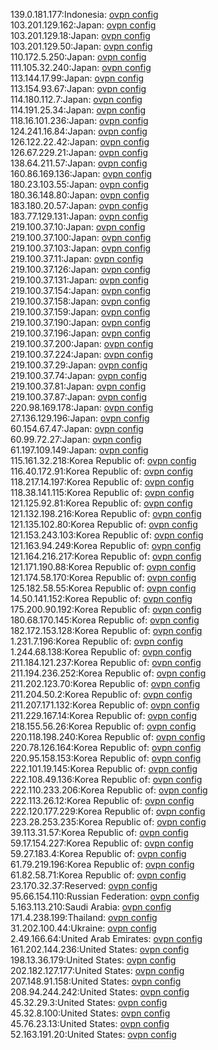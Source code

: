 139.0.181.177:Indonesia: [ovpn config](vpn/139_0_181_177.ovpn)  
103.201.129.162:Japan: [ovpn config](vpn/103_201_129_162.ovpn)  
103.201.129.18:Japan: [ovpn config](vpn/103_201_129_18.ovpn)  
103.201.129.50:Japan: [ovpn config](vpn/103_201_129_50.ovpn)  
110.172.5.250:Japan: [ovpn config](vpn/110_172_5_250.ovpn)  
111.105.32.240:Japan: [ovpn config](vpn/111_105_32_240.ovpn)  
113.144.17.99:Japan: [ovpn config](vpn/113_144_17_99.ovpn)  
113.154.93.67:Japan: [ovpn config](vpn/113_154_93_67.ovpn)  
114.180.112.7:Japan: [ovpn config](vpn/114_180_112_7.ovpn)  
114.191.25.34:Japan: [ovpn config](vpn/114_191_25_34.ovpn)  
118.16.101.236:Japan: [ovpn config](vpn/118_16_101_236.ovpn)  
124.241.16.84:Japan: [ovpn config](vpn/124_241_16_84.ovpn)  
126.122.22.42:Japan: [ovpn config](vpn/126_122_22_42.ovpn)  
126.67.229.21:Japan: [ovpn config](vpn/126_67_229_21.ovpn)  
138.64.211.57:Japan: [ovpn config](vpn/138_64_211_57.ovpn)  
160.86.169.136:Japan: [ovpn config](vpn/160_86_169_136.ovpn)  
180.23.103.55:Japan: [ovpn config](vpn/180_23_103_55.ovpn)  
180.36.148.80:Japan: [ovpn config](vpn/180_36_148_80.ovpn)  
183.180.20.57:Japan: [ovpn config](vpn/183_180_20_57.ovpn)  
183.77.129.131:Japan: [ovpn config](vpn/183_77_129_131.ovpn)  
219.100.37.10:Japan: [ovpn config](vpn/219_100_37_10.ovpn)  
219.100.37.100:Japan: [ovpn config](vpn/219_100_37_100.ovpn)  
219.100.37.103:Japan: [ovpn config](vpn/219_100_37_103.ovpn)  
219.100.37.11:Japan: [ovpn config](vpn/219_100_37_11.ovpn)  
219.100.37.126:Japan: [ovpn config](vpn/219_100_37_126.ovpn)  
219.100.37.131:Japan: [ovpn config](vpn/219_100_37_131.ovpn)  
219.100.37.154:Japan: [ovpn config](vpn/219_100_37_154.ovpn)  
219.100.37.158:Japan: [ovpn config](vpn/219_100_37_158.ovpn)  
219.100.37.159:Japan: [ovpn config](vpn/219_100_37_159.ovpn)  
219.100.37.190:Japan: [ovpn config](vpn/219_100_37_190.ovpn)  
219.100.37.196:Japan: [ovpn config](vpn/219_100_37_196.ovpn)  
219.100.37.200:Japan: [ovpn config](vpn/219_100_37_200.ovpn)  
219.100.37.224:Japan: [ovpn config](vpn/219_100_37_224.ovpn)  
219.100.37.29:Japan: [ovpn config](vpn/219_100_37_29.ovpn)  
219.100.37.74:Japan: [ovpn config](vpn/219_100_37_74.ovpn)  
219.100.37.81:Japan: [ovpn config](vpn/219_100_37_81.ovpn)  
219.100.37.87:Japan: [ovpn config](vpn/219_100_37_87.ovpn)  
220.98.169.178:Japan: [ovpn config](vpn/220_98_169_178.ovpn)  
27.136.129.196:Japan: [ovpn config](vpn/27_136_129_196.ovpn)  
60.154.67.47:Japan: [ovpn config](vpn/60_154_67_47.ovpn)  
60.99.72.27:Japan: [ovpn config](vpn/60_99_72_27.ovpn)  
61.197.109.149:Japan: [ovpn config](vpn/61_197_109_149.ovpn)  
115.161.32.218:Korea Republic of: [ovpn config](vpn/115_161_32_218.ovpn)  
116.40.172.91:Korea Republic of: [ovpn config](vpn/116_40_172_91.ovpn)  
118.217.14.197:Korea Republic of: [ovpn config](vpn/118_217_14_197.ovpn)  
118.38.141.115:Korea Republic of: [ovpn config](vpn/118_38_141_115.ovpn)  
121.125.92.81:Korea Republic of: [ovpn config](vpn/121_125_92_81.ovpn)  
121.132.198.216:Korea Republic of: [ovpn config](vpn/121_132_198_216.ovpn)  
121.135.102.80:Korea Republic of: [ovpn config](vpn/121_135_102_80.ovpn)  
121.153.243.103:Korea Republic of: [ovpn config](vpn/121_153_243_103.ovpn)  
121.163.94.249:Korea Republic of: [ovpn config](vpn/121_163_94_249.ovpn)  
121.164.216.217:Korea Republic of: [ovpn config](vpn/121_164_216_217.ovpn)  
121.171.190.88:Korea Republic of: [ovpn config](vpn/121_171_190_88.ovpn)  
121.174.58.170:Korea Republic of: [ovpn config](vpn/121_174_58_170.ovpn)  
125.182.58.55:Korea Republic of: [ovpn config](vpn/125_182_58_55.ovpn)  
14.50.141.152:Korea Republic of: [ovpn config](vpn/14_50_141_152.ovpn)  
175.200.90.192:Korea Republic of: [ovpn config](vpn/175_200_90_192.ovpn)  
180.68.170.145:Korea Republic of: [ovpn config](vpn/180_68_170_145.ovpn)  
182.172.153.128:Korea Republic of: [ovpn config](vpn/182_172_153_128.ovpn)  
1.231.7.196:Korea Republic of: [ovpn config](vpn/1_231_7_196.ovpn)  
1.244.68.138:Korea Republic of: [ovpn config](vpn/1_244_68_138.ovpn)  
211.184.121.237:Korea Republic of: [ovpn config](vpn/211_184_121_237.ovpn)  
211.194.236.252:Korea Republic of: [ovpn config](vpn/211_194_236_252.ovpn)  
211.202.123.70:Korea Republic of: [ovpn config](vpn/211_202_123_70.ovpn)  
211.204.50.2:Korea Republic of: [ovpn config](vpn/211_204_50_2.ovpn)  
211.207.171.132:Korea Republic of: [ovpn config](vpn/211_207_171_132.ovpn)  
211.229.167.14:Korea Republic of: [ovpn config](vpn/211_229_167_14.ovpn)  
218.155.56.26:Korea Republic of: [ovpn config](vpn/218_155_56_26.ovpn)  
220.118.198.240:Korea Republic of: [ovpn config](vpn/220_118_198_240.ovpn)  
220.78.126.164:Korea Republic of: [ovpn config](vpn/220_78_126_164.ovpn)  
220.95.158.153:Korea Republic of: [ovpn config](vpn/220_95_158_153.ovpn)  
222.101.19.145:Korea Republic of: [ovpn config](vpn/222_101_19_145.ovpn)  
222.108.49.136:Korea Republic of: [ovpn config](vpn/222_108_49_136.ovpn)  
222.110.233.206:Korea Republic of: [ovpn config](vpn/222_110_233_206.ovpn)  
222.113.26.12:Korea Republic of: [ovpn config](vpn/222_113_26_12.ovpn)  
222.120.177.229:Korea Republic of: [ovpn config](vpn/222_120_177_229.ovpn)  
223.28.253.235:Korea Republic of: [ovpn config](vpn/223_28_253_235.ovpn)  
39.113.31.57:Korea Republic of: [ovpn config](vpn/39_113_31_57.ovpn)  
59.17.154.227:Korea Republic of: [ovpn config](vpn/59_17_154_227.ovpn)  
59.27.183.4:Korea Republic of: [ovpn config](vpn/59_27_183_4.ovpn)  
61.79.219.196:Korea Republic of: [ovpn config](vpn/61_79_219_196.ovpn)  
61.82.58.71:Korea Republic of: [ovpn config](vpn/61_82_58_71.ovpn)  
23.170.32.37:Reserved: [ovpn config](vpn/23_170_32_37.ovpn)  
95.66.154.110:Russian Federation: [ovpn config](vpn/95_66_154_110.ovpn)  
5.163.113.210:Saudi Arabia: [ovpn config](vpn/5_163_113_210.ovpn)  
171.4.238.199:Thailand: [ovpn config](vpn/171_4_238_199.ovpn)  
31.202.100.44:Ukraine: [ovpn config](vpn/31_202_100_44.ovpn)  
2.49.166.64:United Arab Emirates: [ovpn config](vpn/2_49_166_64.ovpn)  
161.202.144.236:United States: [ovpn config](vpn/161_202_144_236.ovpn)  
198.13.36.179:United States: [ovpn config](vpn/198_13_36_179.ovpn)  
202.182.127.177:United States: [ovpn config](vpn/202_182_127_177.ovpn)  
207.148.91.158:United States: [ovpn config](vpn/207_148_91_158.ovpn)  
208.94.244.242:United States: [ovpn config](vpn/208_94_244_242.ovpn)  
45.32.29.3:United States: [ovpn config](vpn/45_32_29_3.ovpn)  
45.32.8.100:United States: [ovpn config](vpn/45_32_8_100.ovpn)  
45.76.23.13:United States: [ovpn config](vpn/45_76_23_13.ovpn)  
52.163.191.20:United States: [ovpn config](vpn/52_163_191_20.ovpn)  
